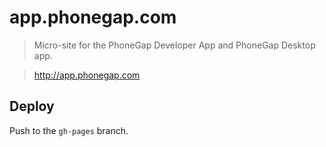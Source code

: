 # app.phonegap.com

> Micro-site for the PhoneGap Developer App and PhoneGap Desktop app.

> http://app.phonegap.com

## Deploy

Push to the `gh-pages` branch.

